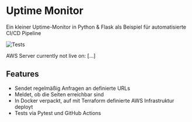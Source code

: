 # Uptime Monitor

Ein kleiner Uptime-Monitor in Python & Flask als Beispiel für automatisierte CI/CD Pipeline

![Tests](https://github.com/paul-hinz/uptime-monitor/actions/workflows/deploy.yml/badge.svg) &nbsp;&nbsp; 

AWS Server currently not live on: [...] 


## Features

- Sendet regelmäßig Anfragen an definierte URLs
- Meldet, ob die Seiten erreichbar sind
- In Docker verpackt, auf mit Terraform definierte AWS Infrastruktur deployt
- Tests via Pytest und GitHub Actions 
